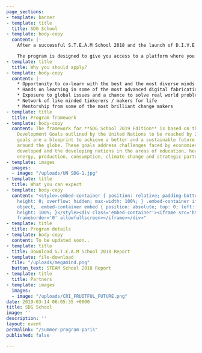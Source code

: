 ```yaml
---
page_sections:
- template: banner
- template: title
  title: SDG School
- template: body-copy
  content: |-
    After a successful S.T.E.A.M School 2018 and the launch of D.I.V.E 2019, we bring to you yet another program to provide a global learning experience, this time in Paris, France. The **SDG School 2019 Edition** is a one month long project based program which Maker’s Asylum will be conducting in partnership with CRI, Interdisciplinary Research Center.

    The program is designed to give you access to a platform where you can voice an opinion, take an action and create an impact.
- template: title
  title: Why you should apply?
- template: body-copy
  content: |-
    * Opportunity to co-learn with the best and the most diverse minds
    * Hands on learning in some of the most advanced digital fabrication labs
    * Exposure to global issues and a chance to solve real world problems using technology
    * Network of like minded tinkerers / makers for life
    * Mentorship from some of the most brilliant change makers
- template: title
  title: Program framework
- template: body-copy
  content: The framework for **SDG School 2019 Edition** is based on the Sustainable
    Development Goals outlined by the United Nations to be reached by 2030. These
    goals are a blueprint to achieve a better and a sustainable future for all cultures
    around the globe. These goals address challenges faced by economies both in the
    developed and the developing nations in the areas of education, healthcare, equalities,
    energy, production, consumption, climate change and strategic partnerships
- template: images
  images:
  - image: "/uploads/UN SDG-1.jpg"
- template: title
  title: What you can expect
- template: body-copy
  content: "<style>.embed-container { position: relative; padding-bottom: 56.25%;
    height: 0; overflow: hidden; max-width: 100%; } .embed-container iframe, .embed-container
    object, .embed-container embed { position: absolute; top: 0; left: 0; width: 100%;
    height: 100%; }</style><div class='embed-container'><iframe src='https://www.youtube.com/embed/VglywTOj_rY'
    frameborder='0' allowfullscreen></iframe></div>"
- template: title
  title: Program details
- template: body-copy
  content: To be updated soon..
- template: title
  title: Download S.T.E.A.M School 2018 Report
- template: file-download
  file: "/uploads/megamind.png"
  button_text: STEAM School 2018 Report
- template: title
  title: Partners
- template: images
  images:
  - image: "/uploads/CRI_FRUITFUL_FUTURE.png"
date: 2019-03-14 06:05:35 +0000
title: SDG School
image: ''
description: ''
layout: event
permalink: "/summer-program-paris"
published: false

---
```

